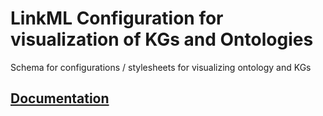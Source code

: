 # LinkML Configuration for visualization of KGs and Ontologies

Schema for configurations / stylesheets for visualizing ontology and KGs

## [Documentation](https://berkeleybop.github.io/kgviz-model/)
